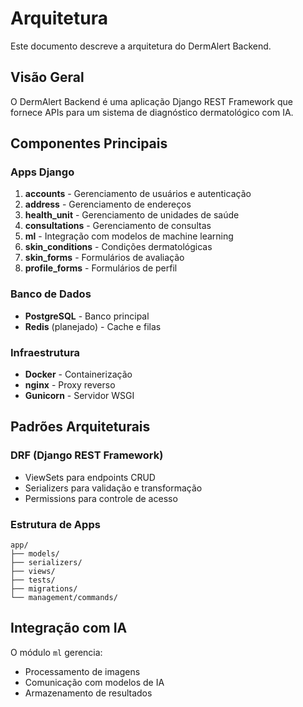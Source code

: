 # Arquitetura

Este documento descreve a arquitetura do DermAlert Backend.

## Visão Geral

O DermAlert Backend é uma aplicação Django REST Framework que fornece APIs para um sistema de diagnóstico dermatológico com IA.

## Componentes Principais

### Apps Django

1. **accounts** - Gerenciamento de usuários e autenticação
2. **address** - Gerenciamento de endereços
3. **health_unit** - Gerenciamento de unidades de saúde
4. **consultations** - Gerenciamento de consultas
5. **ml** - Integração com modelos de machine learning
6. **skin_conditions** - Condições dermatológicas
7. **skin_forms** - Formulários de avaliação
8. **profile_forms** - Formulários de perfil

### Banco de Dados

- **PostgreSQL** - Banco principal
- **Redis** (planejado) - Cache e filas

### Infraestrutura

- **Docker** - Containerização
- **nginx** - Proxy reverso
- **Gunicorn** - Servidor WSGI

## Padrões Arquiteturais

### DRF (Django REST Framework)
- ViewSets para endpoints CRUD
- Serializers para validação e transformação
- Permissions para controle de acesso

### Estrutura de Apps
```
app/
├── models/
├── serializers/
├── views/
├── tests/
├── migrations/
└── management/commands/
```

## Integração com IA

O módulo `ml` gerencia:
- Processamento de imagens
- Comunicação com modelos de IA
- Armazenamento de resultados

